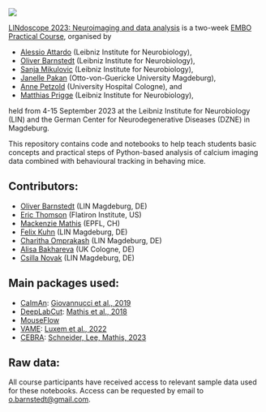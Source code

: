 ![](https://static.wixstatic.com/media/0aa897_519fc294bd394d1d943d5e6965f8a87e~mv2.png/v1/fill/w_1708,h_322,al_c,q_90,usm_0.66_1.00_0.01,enc_auto/LINdocopeLogo-01.png)

[LINdoscope 2023: Neuroimaging and data analysis](www.lindoscope.com) is a two-week [EMBO Practical Course](http://meetings.embo.org/event/23-lindoscope), organised by 
* [Alessio Attardo](https://sites.google.com/view/the-a-lab/home) (Leibniz Institute for Neurobiology), 
* [Oliver Barnstedt](www.barnstedt.science) (Leibniz Institute for Neurobiology), 
* [Sanja Mikulovic](https://www.lin-magdeburg.org/research/research-units/research-group-cognition-emotion) (Leibniz Institute for Neurobiology), 
* [Janelle Pakan](https://www.pakanlab.com/) (Otto-von-Guericke University Magdeburg), 
* [Anne Petzold](https://www.researchgate.net/profile/Anne-Petzold-2) (University Hospital Cologne), and
* [Matthias Prigge](https://meetings.embo.org/event/www.teamprigge.com) (Leibniz Institute for Neurobiology), 

held from 4-15 September 2023 at the Leibniz Institute for Neurobiology (LIN) and the German Center for Neurodegenerative Diseases (DZNE) in Magdeburg.

This repository contains code and notebooks to help teach students basic concepts and practical steps of Python-based analysis of calcium imaging data combined with behavioural tracking in behaving mice.

## Contributors:
* [Oliver Barnstedt](https://github.com/obarnstedt) (LIN Magdeburg, DE)
* [Eric Thomson](https://github.com/EricThomson) (Flatiron Institute, US)
* [Mackenzie Mathis](https://github.com/MMathisLab) (EPFL, CH)
* [Felix Kuhn](https://github.com/flxkuhn) (LIN Magdeburg, DE)
* [Charitha Omprakash](https://github.com/charithaomprakash) (LIN Magdeburg, DE)
* [Alisa Bakhareva](https://github.com/alisabak) (UK Cologne, DE)
* [Csilla Novak](https://github.com/novacsilla) (LIN Magdeburg, DE)

## Main packages used:
* [CaImAn](https://github.com/flatironinstitute/CaImAn): [Giovannucci et al., 2019](https://elifesciences.org/articles/38173)
* [DeepLabCut](https://github.com/DeepLabCut/DeepLabCut): [Mathis et al., 2018](https://www.nature.com/articles/s41593-018-0209-y)
* [MouseFlow](https://github.com/obarnstedt/MouseFlow)
* [VAME](https://github.com/LINCellularNeuroscience/VAME): [Luxem et al., 2022](https://www.nature.com/articles/s42003-022-04080-7)
* [CEBRA](https://cebra.ai): [Schneider, Lee, Mathis, 2023](https://www.nature.com/articles/s41586-023-06031-6)

## Raw data:
All course participants have received access to relevant sample data used for these notebooks. Access can be requested by email to [o.barnstedt@gmail.com](mailto:o.barnstedt@gmail.com).
